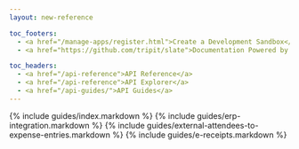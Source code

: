 ```yaml
---
layout: new-reference

toc_footers:
  - <a href="/manage-apps/register.html">Create a Development Sandbox</a>
  - <a href="https://github.com/tripit/slate">Documentation Powered by Slate</a>

toc_headers:
  - <a href="/api-reference">API Reference</a>
  - <a href="/api-reference">API Explorer</a>
  - <a href="/api-guides/">API Guides</a>
---
```


{% include guides/index.markdown %}
{% include guides/erp-integration.markdown %}
{% include guides/external-attendees-to-expense-entries.markdown %}
{% include guides/e-receipts.markdown %}

